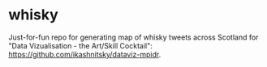 # whisky
Just-for-fun repo for generating map of whisky tweets across Scotland for "Data Vizualisation - the Art/Skill Cocktail": https://github.com/ikashnitsky/dataviz-mpidr. 
